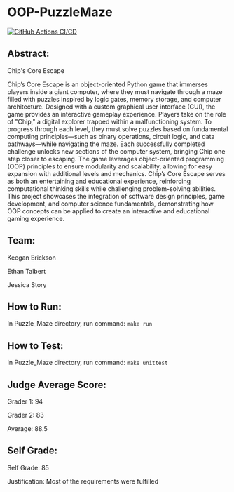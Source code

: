# OOP-PuzzleMaze
[![GitHub Actions CI/CD](https://github.com/kmerickson/OOP-PuzzleMaze/actions/workflows/ci-test.yml/badge.svg)](https://github.com/kmerickson/OOP-PuzzleMaze/actions/workflows/ci-test.yml)

## Abstract:
Chip's Core Escape

Chip’s Core Escape is an object-oriented Python game that immerses players inside a giant computer, where they must navigate through a maze filled with puzzles inspired by logic gates, memory storage, and computer architecture. Designed with a custom graphical user interface (GUI), the game provides an interactive gameplay experience. Players take on the role of "Chip," a digital explorer trapped within a malfunctioning system. To progress through each level, they must solve puzzles based on fundamental computing principles—such as binary operations, circuit logic, and data pathways—while navigating the maze. Each successfully completed challenge unlocks new sections of the computer system, bringing Chip one step closer to escaping. The game leverages object-oriented programming (OOP) principles to ensure modularity and scalability, allowing for easy expansion with additional levels and mechanics. Chip’s Core Escape serves as both an entertaining and educational experience, reinforcing computational thinking skills while challenging problem-solving abilities. This project showcases the integration of software design principles, game development, and computer science fundamentals, demonstrating how OOP concepts can be applied to create an interactive and educational gaming experience.

## Team:
  
  Keegan Erickson
  
  Ethan Talbert
  
  Jessica Story

## How to Run: 
  In Puzzle_Maze directory, run command: 
  `make run`

## How to Test: 
  In Puzzle_Maze directory, run command: 
  `make unittest`

## Judge Average Score:
  Grader 1: 94  

  Grader 2: 83  

  Average: 88.5  


## Self Grade:
  Self Grade: 85  

  Justification: Most of the requirements were fulfilled  
  

